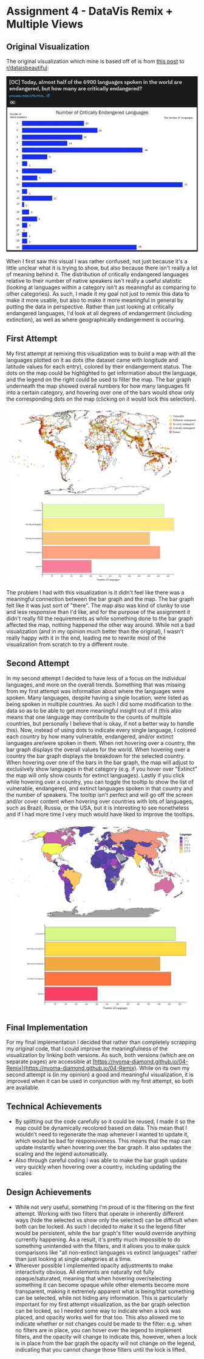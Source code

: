 # Assignment 4 - DataVis Remix + Multiple Views

## Original Visualization

The original visualization which mine is based off of is from [this post](https://www.reddit.com/r/dataisbeautiful/comments/m0z52s/oc_today_almost_half_of_the_6900_languages_spoken/) to [r/dataisbeautiful](https://www.reddit.com/r/dataisbeautiful/):

![Original Visualization](./img/orig.png)

When I first saw this visual I was rather confused, not just because it's a little unclear what it is trying to show, but also because there isn't really a lot of meaning behind it. The distribution of critically endangered languages relative to their number of native speakers isn't really a useful statistic (looking at languages within a category isn't as meaningful as comparing to other categories). As such, I made it my goal not just to remix this data to make it more usable, but also to make it more meaningful in general by putting the data in perspective. Rather than just looking at critically endangered languages, I'd look at all degrees of endangerment (including extinction), as well as where geographically endangerment is occuring.

## First Attempt

My first attempt at remixing this visualization was to build a map with all the languages plotted on it as dots (the dataset came with longitude and latitude values for each entry), colored by their endangerment status. The dots on the map could be highlighted to get information about the language, and the legend on the right could be used to filter the map. The bar graph underneath the map showed overall numbers for how many languages fit into a certain category, and hovering over one of the bars would show only the corresponding dots on the map (clicking on it would lock this selection).

![First Attempt](./img/try1.png)

The problem I had with this visualization is it didn't feel like there was a meaningful connection between the bar graph and the map. The bar graph felt like it was just sort of "there". The map also was kind of clunky to use and less responsive than I'd like, and for the purpose of the assignment it didn't really fill the requirements as while something done to the bar graph affected the map, nothing happened the other way around. While not a bad visualization (and in my opinion much better than the original), I wasn't really happy with it in the end, leading me to rewrite most of the visualization from scratch to try a different route.

## Second Attempt

In my second attempt I decided to have less of a focus on the individual languages, and more on the overall trends. Something that was missing from my first attempt was information about where the languages were spoken. Many languages, despite having a single location, were listed as being spoken in multiple countries. As such I did some modification to the data so as to be able to get more meaningful insight out of it (this also means that one language may contribute to the counts of multiple countries, but personally I believe that is okay, if not a better way to handle this). Now, instead of using dots to indicate every single language, I colored each country by how many vulnerable, endangered, and/or extinct languages are/were spoken in them. When not hovering over a country, the bar graph displays the overall values for the world. When hovering over a country the bar graph displays the breakdown for the selected country. When hovering over one of the bars in the bar graph, the map will adjust to exclusively show languages in that category (e.g. if you hover over "Extinct" the map will only show counts for extinct languages). Lastly if you click while hovering over a country, you can toggle the tooltip to show the list of vulnerable, endangered, and extinct languages spoken in that country and the number of speakers. The tooltip isn't perfect and will go off the screen and/or cover content when hovering over countries with lots of languages, such as Brazil, Russia, or the USA, but it is interesting to see nonetheless and if I had more time I very much would have liked to improve the tooltips.

![Second Attempt](./img/try2.png)

## Final Implementation

For my final implementation I decided that rather than completely scrapping my original code, that I could improve the meaningfulness of the visualization by linking both versions. As such, both versions (which are on separate pages) are accessible at [https://nyoma-diamond.github.io/04-Remix](https://nyoma-diamond.github.io/04-Remix). While on its own my second attempt is (in my opinion) a good and meaningful visualization, it is improved when it can be used in conjunction with my first attempt, so both are available.

## Technical Achievements

- By splitting out the code carefully so it could be reused, I made it so the map could be dynamically recolored based on data. This mean that I wouldn't need to regenerate the map whenever I wanted to update it, which would be bad for responsiveness. This means that the map can update instantly when hovering over the bar graph. It also updates the scaling and the legend automatically.
- Also through careful coding I was able to make the bar graph update very quickly when hovering over a country, including updating the scales

## Design Achievements

- While not very useful, something I'm proud of is the filtering on the first attempt. Working with two filters that operate in inherently different ways (hide the selected vs show only the selected) can be difficult when both can be locked. As such I decided to make it so the legend filter would be persistent, while the bar graph's filter would override anything currently happening. As a result, it's pretty much impossible to do something unintended with the filters, and it allows you to make quick comparisons like "all non-extinct languages vs extinct languages" rather than just looking at single categories at a time.
- Wherever possible I implemented opacity adjustments to make interactivity obvious. All elements are naturally not fully opaque/saturated, meaning that when hovering over/selecting something it can become opaque while other elements become more transparent, making it extremely apparent what is being/that something can be selected, while not hiding any information. This is particularly important for my first attempt visualization, as the bar graph selection can be locked, so I needed some way to indicate when a lock was placed, and opacity works well for that too. This also allowed me to indicate whether or not changes could be made to the filter: e.g. when no filters are in place, you can hover over the legend to implement filters, and the opacity will change to indicate this, however, when a lock is in place from the bar graph the opacity will not change on the legend, indicating that you cannot change those filters until the lock is lifted.
